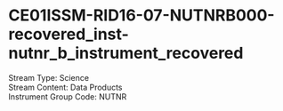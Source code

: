 # CE01ISSM-RID16-07-NUTNRB000-recovered_inst-nutnr_b_instrument_recovered

Stream Type: Science<br>
Stream Content: Data Products<br>
Instrument Group Code: NUTNR<br>

